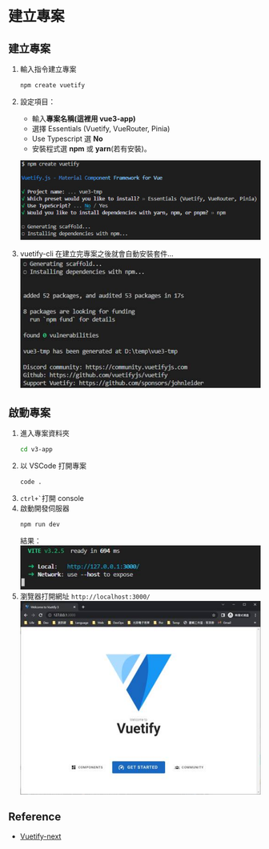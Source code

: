 <script setup lang="ts">
</script>
# 建立專案
## 建立專案
1. 輸入指令建立專案   
   ```bash
   npm create vuetify
   ```
2. 設定項目：  
   - 輸入**專案名稱(這裡用 vue3-app)**
   - 選擇 Essentials (Vuetify, VueRouter, Pinia)
   - Use Typescript 選 **No**
   - 安裝程式選 **npm** 或 **yarn**(若有安裝)。    

   ![](/create.jpg)  
3. vuetify-cli 在建立完專案之後就會自動安裝套件...
   ![](/create2.jpg)  

## 啟動專案
1. 進入專案資料夾 
   ```bash
   cd v3-app
   ```
2. 以 VSCode 打開專案 
   ```bash
   code . 
   ```
3. ``` ctrl+` ```打開 console
4. 啟動開發伺服器
   ```bash
   npm run dev
   ```  
   結果：  
    ![](/create3.jpg)
5. 瀏覽器打開網址 `http://localhost:3000/`
   ![](/create4.jpg)



## Reference
- [Vuetify-next](https://next.vuetifyjs.com/en/getting-started/installation/)
